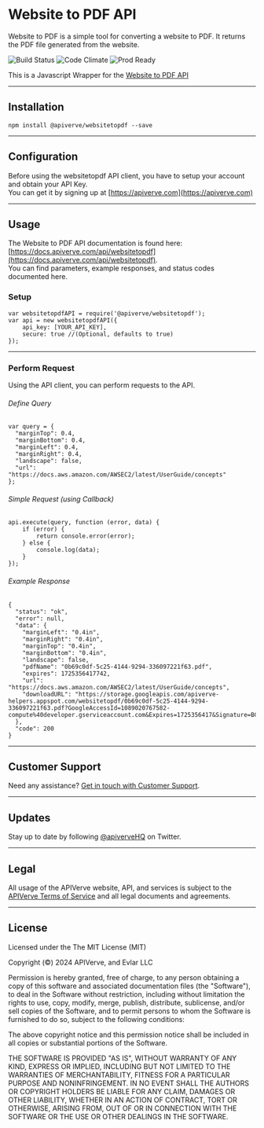 Website to PDF API
============

Website to PDF is a simple tool for converting a website to PDF. It returns the PDF file generated from the website.

![Build Status](https://img.shields.io/badge/build-passing-green)
![Code Climate](https://img.shields.io/badge/maintainability-B-purple)
![Prod Ready](https://img.shields.io/badge/production-ready-blue)

This is a Javascript Wrapper for the [Website to PDF API](https://apiverve.com/marketplace/api/websitetopdf)

---

## Installation
	npm install @apiverve/websitetopdf --save

---

## Configuration

Before using the websitetopdf API client, you have to setup your account and obtain your API Key.  
You can get it by signing up at [https://apiverve.com](https://apiverve.com)

---

## Usage

The Website to PDF API documentation is found here: [https://docs.apiverve.com/api/websitetopdf](https://docs.apiverve.com/api/websitetopdf).  
You can find parameters, example responses, and status codes documented here.

### Setup

```
var websitetopdfAPI = require('@apiverve/websitetopdf');
var api = new websitetopdfAPI({
    api_key: [YOUR_API_KEY],
    secure: true //(Optional, defaults to true)
});
```

---


### Perform Request
Using the API client, you can perform requests to the API.

###### Define Query

```
var query = {
  "marginTop": 0.4,
  "marginBottom": 0.4,
  "marginLeft": 0.4,
  "marginRight": 0.4,
  "landscape": false,
  "url": "https://docs.aws.amazon.com/AWSEC2/latest/UserGuide/concepts"
};
```

###### Simple Request (using Callback)

```
api.execute(query, function (error, data) {
    if (error) {
        return console.error(error);
    } else {
        console.log(data);
    }
});
```

###### Example Response

```
{
  "status": "ok",
  "error": null,
  "data": {
    "marginLeft": "0.4in",
    "marginRight": "0.4in",
    "marginTop": "0.4in",
    "marginBottom": "0.4in",
    "landscape": false,
    "pdfName": "0b69c0df-5c25-4144-9294-336097221f63.pdf",
    "expires": 1725356417742,
    "url": "https://docs.aws.amazon.com/AWSEC2/latest/UserGuide/concepts",
    "downloadURL": "https://storage.googleapis.com/apiverve-helpers.appspot.com/websitetopdf/0b69c0df-5c25-4144-9294-336097221f63.pdf?GoogleAccessId=1089020767582-compute%40developer.gserviceaccount.com&Expires=1725356417&Signature=BCTQNzcQ75OKe2OtBB3lk1ONj%2B4fv07c6uuTCS3OFW2cvJsMe6nsHY%2FC5XNQzHjHEc5O5UuQ86euB52jm%2FX6VF0JUg04LlDmkQcF%2BQTrb9tvYORFv3r9%2BMk4uiZSvt8v7%2FifuMAyJcI0jll4Ot7zpCdRejHltJrVHaxYYqYMHq8ClcBhmpcddWuFSAfY5WENGJ%2FPCv9W%2F1LLYKOJu0YOZtOsHuRRs8Q7DZ1Pnk3EajZbhJKwtgpJ%2F7A1b%2F5guOHDJ2DLKN21BMocPZCCBIBOn%2BlEanbx6JBOT%2FE6IzbHlfsVwIoPIFA1osyJVxjskjsmM%2B7LBogJlUP41OA%2BGd25SA%3D%3D"
  },
  "code": 200
}
```

---

## Customer Support

Need any assistance? [Get in touch with Customer Support](https://apiverve.com/contact).

---

## Updates
Stay up to date by following [@apiverveHQ](https://twitter.com/apiverveHQ) on Twitter.

---

## Legal

All usage of the APIVerve website, API, and services is subject to the [APIVerve Terms of Service](https://apiverve.com/terms) and all legal documents and agreements.

---

## License
Licensed under the The MIT License (MIT)

Copyright (&copy;) 2024 APIVerve, and Evlar LLC

Permission is hereby granted, free of charge, to any person obtaining a copy of this software and associated documentation files (the "Software"), to deal in the Software without restriction, including without limitation the rights to use, copy, modify, merge, publish, distribute, sublicense, and/or sell copies of the Software, and to permit persons to whom the Software is furnished to do so, subject to the following conditions:

The above copyright notice and this permission notice shall be included in all copies or substantial portions of the Software.

THE SOFTWARE IS PROVIDED "AS IS", WITHOUT WARRANTY OF ANY KIND, EXPRESS OR IMPLIED, INCLUDING BUT NOT LIMITED TO THE WARRANTIES OF MERCHANTABILITY, FITNESS FOR A PARTICULAR PURPOSE AND NONINFRINGEMENT. IN NO EVENT SHALL THE AUTHORS OR COPYRIGHT HOLDERS BE LIABLE FOR ANY CLAIM, DAMAGES OR OTHER LIABILITY, WHETHER IN AN ACTION OF CONTRACT, TORT OR OTHERWISE, ARISING FROM, OUT OF OR IN CONNECTION WITH THE SOFTWARE OR THE USE OR OTHER DEALINGS IN THE SOFTWARE.